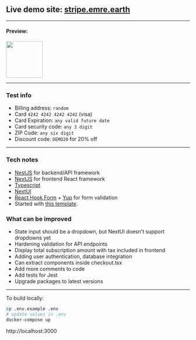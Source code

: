 ## Live demo site: [stripe.emre.earth](https://stripe.emre.earth)

---

#### Preview:
<img src="https://user-images.githubusercontent.com/3676208/160706490-9a0b2f77-6f28-4203-912c-5098d39272d5.png" width="100" height="100">

---

### Test info
- Billing address: `random`
- Card `4242 4242 4242 4242` (visa)
- Card Expiration: `any valid future date`
- Card security code: `any 3 digit`
- ZIP Code: `any six digit`
- Discount code: `DEMO20` for 20% off

---

### Tech notes

- [Ne<ins>s</ins>tJS](https://nestjs.com) for backend/API framework
- [Ne<ins>x</ins>tJS](https://nextjs.org) for frontend React framework
- [Typescript](https://www.typescriptlang.org)
- [NextUI](https://nextui.org)
- [React Hook Form](https://react-hook-form.com) + [Yup](https://github.com/jquense/yup) for form validation
- Started with [this template](https://github.com/thisismydesign/nestjs-starter).

### What can be improved
- State input should be a dropdown, but NextUI doesn't support dropdowns yet
- Hardening validation for API endpoints
- Display total subscription amount with tax included in frontend
- Adding user authentication, database integration
- Can extract components inside checkout.tsx
- Add more comments to code
- Add tests for Jest
- Upgrade packages to latest versions

---

To build locally:

```sh
cp .env.example .env
# update values in .env
docker-compose up
```

http://localhost:3000
